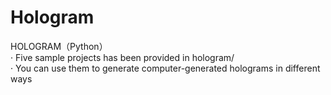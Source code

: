 # Hologram
HOLOGRAM（Python）  
· Five sample projects has been provided in hologram/  
· You can use them to generate computer-generated holograms in different ways   
